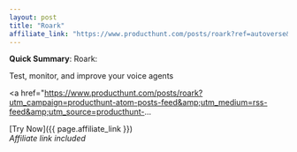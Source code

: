 ```yaml
---
layout: post
title: "Roark"
affiliate_link: "https://www.producthunt.com/posts/roark?ref=autoverse&utm_source=autoverse"
---
```


**Quick Summary**: Roark: <p>
            Test, monitor, and improve your voice agents
          </p>
          <p>
            <a href="https://www.producthunt.com/posts/roark?utm_campaign=producthunt-atom-posts-feed&amp;utm_medium=rss-feed&amp;utm_source=producthunt-...

[Try Now]({{ page.affiliate_link }})  
*Affiliate link included*

